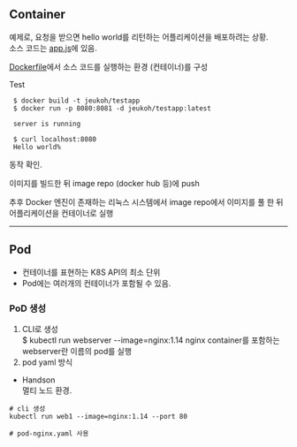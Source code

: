 ## Container

예제로, 요청을 받으면 hello world를 리턴하는 어플리케이션을 배포하려는 상황.  
소스 코드는 [app.js](app.js)에 있음.

[Dockerfile](Dockerfile)에서 소스 코드를 실행하는 환경 (컨테이너)를 구성

Test

```console
 $ docker build -t jeukoh/testapp
 $ docker run -p 8080:8081 -d jeukoh/testapp:latest

 server is running

 $ curl localhost:8080
 Hello world% 
 ```
동작 확인.

이미지를 빌드한 뒤 image repo (docker hub 등)에 push


추후 Docker 엔진이 존재하는 리눅스 시스템에서 image repo에서 이미지를 풀 한 뒤 어플리케이션을 컨테이너로 실행

---

## Pod
- 컨테이너를 표현하는 K8S API의 최소 단위
- Pod에는 여러개의 컨테이너가 포함될 수 있음.

### PoD 생성
1. CLI로 생성  
   $ kubectl run webserver --image=nginx:1.14
   nginx container를 포함하는 webserver란 이름의 pod를 실행
2. pod yaml 방식


- Handson  
멀티 노드 환경.
```console
# cli 생성
kubectl run web1 --image=nginx:1.14 --port 80

# pod-nginx.yaml 사용
